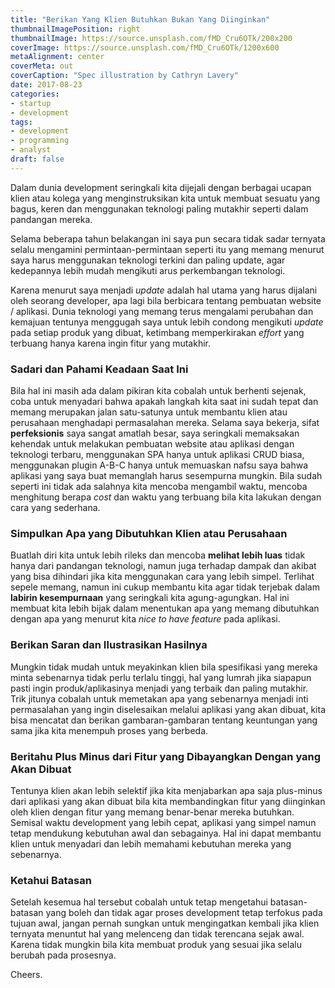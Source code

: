 ```yaml
---
title: "Berikan Yang Klien Butuhkan Bukan Yang Diinginkan"
thumbnailImagePosition: right
thumbnailImage: https://source.unsplash.com/fMD_Cru6OTk/200x200
coverImage: https://source.unsplash.com/fMD_Cru6OTk/1200x600
metaAlignment: center
coverMeta: out
coverCaption: "Spec illustration by Cathryn Lavery"
date: 2017-08-23
categories:
- startup
- development
tags:
- development
- programming
- analyst
draft: false
---
```

Dalam dunia development seringkali kita dijejali dengan berbagai ucapan klien atau kolega yang menginstruksikan kita untuk membuat sesuatu yang bagus, keren dan menggunakan teknologi paling mutakhir seperti dalam pandangan mereka.
<!--more-->

Selama beberapa tahun belakangan ini saya pun secara tidak sadar ternyata selalu mengamini permintaan-permintaan seperti itu yang memang menurut saya harus menggunakan teknologi terkini dan paling update, agar kedepannya lebih mudah mengikuti arus perkembangan teknologi.

Karena menurut saya menjadi *update* adalah hal utama yang harus dijalani oleh seorang developer, apa lagi bila berbicara tentang pembuatan website / aplikasi. Dunia teknologi yang memang terus mengalami perubahan dan kemajuan tentunya menggugah saya untuk lebih condong mengikuti *update* pada setiap produk yang dibuat, ketimbang memperkirakan *effort* yang terbuang hanya karena ingin fitur yang mutakhir.

### Sadari dan Pahami Keadaan Saat Ini
Bila hal ini masih ada dalam pikiran kita cobalah untuk berhenti sejenak, coba untuk menyadari bahwa apakah langkah kita saat ini sudah tepat dan memang merupakan jalan satu-satunya untuk membantu klien atau perusahaan menghadapi permasalahan mereka. Selama saya bekerja, sifat **perfeksionis** saya sangat amatlah besar, saya seringkali memaksakan kehendak untuk melakukan pembuatan website atau aplikasi dengan teknologi terbaru, menggunakan SPA hanya untuk aplikasi CRUD biasa, menggunakan plugin A-B-C hanya untuk memuaskan nafsu saya bahwa aplikasi yang saya buat memanglah harus sesempurna mungkin. Bila sudah seperti ini tidak ada salahnya kita mencoba mengambil waktu, mencoba menghitung berapa *cost* dan waktu yang terbuang bila kita lakukan dengan cara yang sederhana. 


### Simpulkan Apa yang Dibutuhkan Klien atau Perusahaan
Buatlah diri kita untuk lebih rileks dan mencoba **melihat lebih luas** tidak hanya dari pandangan teknologi, namun juga terhadap dampak dan akibat yang bisa dihindari jika kita menggunakan cara yang lebih simpel. Terlihat sepele memang, namun ini cukup membantu kita agar tidak terjebak dalam **labirin kesempurnaan** yang seringkali kita agung-agungkan. Hal ini membuat kita lebih bijak dalam menentukan apa yang memang dibutuhkan dengan apa yang menurut kita *nice to have feature* pada aplikasi.

### Berikan Saran dan Ilustrasikan Hasilnya
Mungkin tidak mudah untuk meyakinkan klien bila spesifikasi yang mereka minta sebenarnya tidak perlu terlalu tinggi, hal yang lumrah jika siapapun pasti ingin produk/aplikasinya menjadi yang terbaik dan paling mutakhir. Trik jitunya cobalah untuk memetakan apa yang sebenarnya menjadi inti permasalahan yang ingin diselesaikan melalui aplikasi yang akan dibuat, kita bisa mencatat dan berikan gambaran-gambaran tentang keuntungan yang sama jika kita menempuh proses yang berbeda.

### Beritahu Plus Minus dari Fitur yang Dibayangkan Dengan yang Akan Dibuat
Tentunya klien akan lebih selektif jika kita menjabarkan apa saja plus-minus dari aplikasi yang akan dibuat bila kita membandingkan fitur yang diinginkan oleh klien dengan fitur yang memang benar-benar mereka butuhkan. Semisal waktu development yang lebih cepat, aplikasi yang simpel namun tetap mendukung kebutuhan awal dan sebagainya. Hal ini dapat membantu klien untuk menyadari dan lebih memahami kebutuhan mereka yang sebenarnya.

### Ketahui Batasan
Setelah kesemua hal tersebut cobalah untuk tetap mengetahui batasan-batasan yang boleh dan tidak agar proses development tetap terfokus pada tujuan awal, jangan pernah sungkan untuk mengingatkan kembali jika klien ternyata menuntut hal yang melenceng dan tidak terencana sejak awal. Karena tidak mungkin bila kita membuat produk yang sesuai jika selalu berubah pada prosesnya.

Cheers.